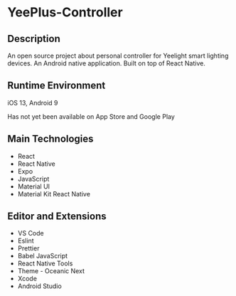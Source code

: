# YeePlus-Controller

## Description
An open source project about personal controller for Yeelight smart lighting devices. An Android native application. Built on top of React Native.

## Runtime Environment
iOS 13, Android 9

Has not yet been available on App Store and Google Play

## Main Technologies
- React
- React Native
- Expo
- JavaScript
- Material UI
- Material Kit React Native

## Editor and Extensions
- VS Code
- Eslint
- Prettier
- Babel JavaScript
- React Native Tools
- Theme - Oceanic Next
- Xcode
- Android Studio
